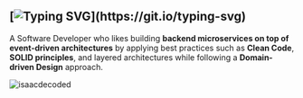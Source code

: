 [![Typing SVG](https://readme-typing-svg.demolab.com?font=Josefin+Sans&size=22&pause=1000&color=F7CE42&background=FFFFFF00&repeat=false&width=550&lines=Hello+there+%F0%9F%91%8B+I'm+Isaac...)](https://git.io/typing-svg)
---

A Software Developer who likes building **backend microservices on top of event-driven architectures** by applying best practices such as **Clean Code**, **SOLID principles**, and layered architectures while following a **Domain-driven Design** approach.


<!--
**isaacdecoded/isaacdecoded** is a ✨ _special_ ✨ repository because its `README.md` (this file) appears on your GitHub profile.

Here are some ideas to get you started:

- 🔭 I’m currently working on ...
- 🌱 I’m currently learning ...
- 👯 I’m looking to collaborate on ...
- 🤔 I’m looking for help with ...
- 💬 Ask me about ...
- 📫 How to reach me: ...
- 😄 Pronouns: ...
- ⚡ Fun fact: ...
-->

<p><img align="left" src="https://github-readme-stats.vercel.app/api/top-langs?username=isaacdecoded&show_icons=true&locale=en&layout=compact" alt="isaacdecoded" /></p>





